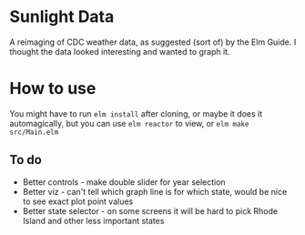 # Sunlight Data
A reimaging of CDC weather data, as suggested (sort of) by the Elm Guide. I thought the data looked interesting and wanted to graph it.

# How to use
You might have to run `elm install` after cloning, or maybe it does it automagically, but you can use `elm reactor` to view, or `elm make src/Main.elm`

## To do
* Better controls - make double slider for year selection
* Better viz - can't tell which graph line is for which state, would be nice to see exact plot point values
* Better state selector - on some screens it will be hard to pick Rhode Island and other less important states
